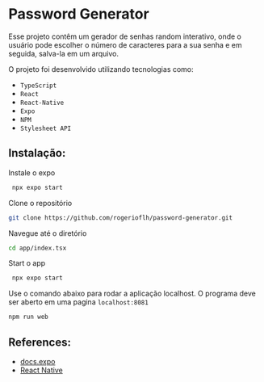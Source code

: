 # Password Generator

Esse projeto contêm um gerador de senhas random interativo, onde o usuário pode escolher o número de caracteres para a sua senha e em seguida, salva-la em um arquivo.

O projeto foi desenvolvido utilizando tecnologias como:
 - `TypeScript`
 - `React`
 - `React-Native`
 - `Expo`
 - `NPM`
 - `Stylesheet API`

## Instalação:
Instale o expo
``` bash
 npx expo start
```

Clone o repositório
``` bash
git clone https://github.com/rogerioflh/password-generator.git
```

Navegue até o diretório
``` bash
cd app/index.tsx
```

Start o app
``` bash
 npx expo start
```

Use o comando abaixo para rodar a aplicação localhost. O programa deve ser aberto em uma pagina `localhost:8081`
``` bash
npm run web
```

## References:
- [docs.expo](https://docs.expo.dev/)
- [React Native](https://reactnative.dev/)